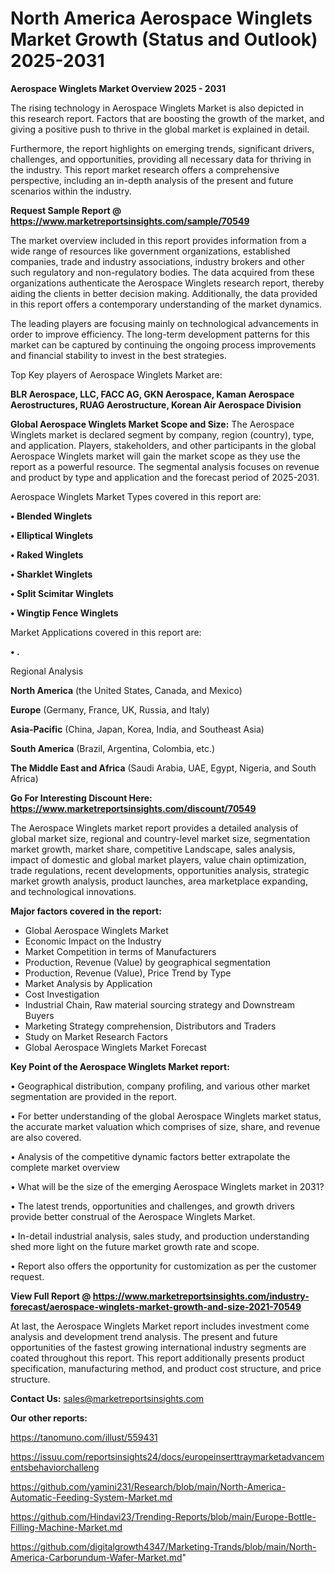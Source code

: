 # North America Aerospace Winglets Market Growth (Status and Outlook) 2025-2031

<Strong> Aerospace Winglets Market Overview 2025 - 2031</strong>

The rising technology in Aerospace Winglets Market is also depicted in this research report. Factors that are boosting the growth of the market, and giving a positive push to thrive in the global market is explained in detail.

Furthermore, the report highlights on emerging trends, significant drivers, challenges, and opportunities, providing all necessary data for thriving in the industry. This report market research offers a comprehensive perspective, including an in-depth analysis of the present and future scenarios within the industry.

<strong>Request Sample Report @ <a href=https://www.marketreportsinsights.com/sample/70549>https://www.marketreportsinsights.com/sample/70549</a></strong>

The market overview included in this report provides information from a wide range of resources like government organizations, established companies, trade and industry associations, industry brokers and other such regulatory and non-regulatory bodies. The data acquired from these organizations authenticate the Aerospace Winglets research report, thereby aiding the clients in better decision making. Additionally, the data provided in this report offers a contemporary understanding of the market dynamics.

The leading players are focusing mainly on technological advancements in order to improve efficiency. The long-term development patterns for this market can be captured by continuing the ongoing process improvements and financial stability to invest in the best strategies.

Top Key players of Aerospace Winglets Market are:

<strong>BLR Aerospace, LLC, FACC AG, GKN Aerospace, Kaman Aerospace Aerostructures, RUAG Aerostructure, Korean Air Aerospace Division</strong>

<strong><b>Global Aerospace Winglets Market Scope and Size:</b></strong>
The Aerospace Winglets market is declared segment by company, region (country), type, and application. Players, stakeholders, and other participants in the global Aerospace Winglets market will gain the market scope as they use the report as a powerful resource. The segmental analysis focuses on revenue and product by type and application and the forecast period of 2025-2031.

Aerospace Winglets Market Types covered in this report are:

<strong>• Blended Winglets

• Elliptical Winglets

• Raked Winglets

• Sharklet Winglets

• Split Scimitar Winglets

• Wingtip Fence Winglets</strong>

Market Applications covered in this report are:

<strong>• .</strong> 

Regional Analysis

<strong>North America</strong> (the United States, Canada, and Mexico)

<strong>Europe</strong> (Germany, France, UK, Russia, and Italy)

<strong>Asia-Pacific</strong> (China, Japan, Korea, India, and Southeast Asia)

<strong>South America</strong> (Brazil, Argentina, Colombia, etc.)

<strong>The Middle East and Africa</strong> (Saudi Arabia, UAE, Egypt, Nigeria, and South Africa)

<strong>Go For Interesting Discount Here: <a href=https://www.marketreportsinsights.com/discount/70549>https://www.marketreportsinsights.com/discount/70549</a></strong>

The Aerospace Winglets market report provides a detailed analysis of global market size, regional and country-level market size, segmentation market growth, market share, competitive Landscape, sales analysis, impact of domestic and global market players, value chain optimization, trade regulations, recent developments, opportunities analysis, strategic market growth analysis, product launches, area marketplace expanding, and technological innovations.

<strong><b>Major factors covered in the report:</b></strong>
<ul>
  <li>Global Aerospace Winglets Market </li>
  <li>Economic Impact on the Industry</li>
  <li>Market Competition in terms of Manufacturers</li>
  <li>Production, Revenue (Value) by geographical segmentation</li>
  <li>Production, Revenue (Value), Price Trend by Type</li>
  <li>Market Analysis by Application</li>
  <li>Cost Investigation</li>
  <li>Industrial Chain, Raw material sourcing strategy and Downstream Buyers</li>
  <li>Marketing Strategy comprehension, Distributors and Traders</li>
  <li>Study on Market Research Factors</li>
  <li>Global Aerospace Winglets Market Forecast</li>
</ul>

<strong><b>Key Point of the Aerospace Winglets Market report:</b></strong>

• Geographical distribution, company profiling, and various other market segmentation are provided in the report.

• For better understanding of the global Aerospace Winglets market status, the accurate market valuation which comprises of size, share, and revenue are also covered.

• Analysis of the competitive dynamic factors better extrapolate the complete market overview

• What will be the size of the emerging Aerospace Winglets market in 2031?

• The latest trends, opportunities and challenges, and growth drivers provide better construal of the Aerospace Winglets Market.

• In-detail industrial analysis, sales study, and production understanding shed more light on the future market growth rate and scope.

• Report also offers the opportunity for customization as per the customer request.

<strong><b>View Full Report @ <a href=https://www.marketreportsinsights.com/industry-forecast/aerospace-winglets-market-growth-and-size-2021-70549>https://www.marketreportsinsights.com/industry-forecast/aerospace-winglets-market-growth-and-size-2021-70549</a></b></strong>


At last, the Aerospace Winglets Market report includes investment come analysis and development trend analysis. The present and future opportunities of the fastest growing international industry segments are coated throughout this report. This report additionally presents product specification, manufacturing method, and product cost structure, and price structure.

<strong>Contact Us:</strong>
sales@marketreportsinsights.com

<strong>Our other reports:</strong>

<a href=https://tanomuno.com/illust/559431>https://tanomuno.com/illust/559431</a>

<a href=https://issuu.com/reportsinsights24/docs/europeinserttraymarketadvancementsbehaviorchalleng>https://issuu.com/reportsinsights24/docs/europeinserttraymarketadvancementsbehaviorchalleng</a>

<a href=https://github.com/yamini231/Research/blob/main/North-America-Automatic-Feeding-System-Market.md>https://github.com/yamini231/Research/blob/main/North-America-Automatic-Feeding-System-Market.md</a>

<a href=https://github.com/Hindavi23/Trending-Reports/blob/main/Europe-Bottle-Filling-Machine-Market.md>https://github.com/Hindavi23/Trending-Reports/blob/main/Europe-Bottle-Filling-Machine-Market.md</a>

<a href=https://github.com/digitalgrowth4347/Marketing-Trands/blob/main/North-America-Carborundum-Wafer-Market.md>https://github.com/digitalgrowth4347/Marketing-Trands/blob/main/North-America-Carborundum-Wafer-Market.md</a>"
